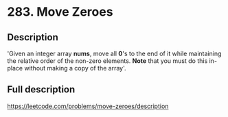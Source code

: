 # 283. Move Zeroes
## Description
'Given an integer array **nums**, move all **0**'s to the end of it while maintaining the relative order of the non-zero elements.
**Note** that you must do this in-place without making a copy of the array'.
## Full description
https://leetcode.com/problems/move-zeroes/description